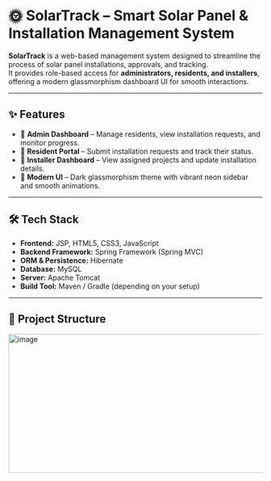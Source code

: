 # 🌞 SolarTrack – Smart Solar Panel & Installation Management System  

**SolarTrack** is a web-based management system designed to streamline the process of solar panel installations, approvals, and tracking.  
It provides role-based access for **administrators, residents, and installers**, offering a modern glassmorphism dashboard UI for smooth interactions.  

---

## ✨ Features  
- 🔹 **Admin Dashboard** – Manage residents, view installation requests, and monitor progress.  
- 🔹 **Resident Portal** – Submit installation requests and track their status.  
- 🔹 **Installer Dashboard** – View assigned projects and update installation details.  
- 🔹 **Modern UI** – Dark glassmorphism theme with vibrant neon sidebar and smooth animations.  

---

## 🛠️ Tech Stack  
- **Frontend:** JSP, HTML5, CSS3, JavaScript  
- **Backend Framework:** Spring Framework (Spring MVC)  
- **ORM & Persistence:** Hibernate  
- **Database:** MySQL  
- **Server:** Apache Tomcat  
- **Build Tool:** Maven / Gradle (depending on your setup)  

---

## 📂 Project Structure  

<img width="737" height="275" alt="image" src="https://github.com/user-attachments/assets/d03c3e75-9afc-4e7f-bbbc-b29e940205a3" />
